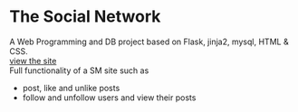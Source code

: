 <h1>The Social Network</h1>
A Web Programming and DB project based on Flask, jinja2, mysql, HTML & CSS. <br>
<a href='https://www.thesocialnetwork.tk'>view the site<br></a>
Full functionality of a SM site such as 
<ul>
  <li>post, like and unlike posts</li>
  <li>follow and unfollow users and view their posts</li>
 </ul>
